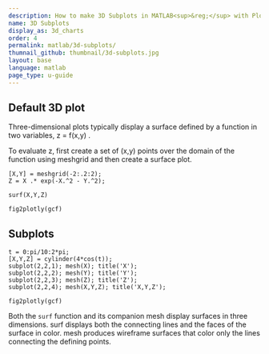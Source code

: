 ```yaml
---
description: How to make 3D Subplots in MATLAB<sup>&reg;</sup> with Plotly.
name: 3D Subplots
display_as: 3d_charts
order: 4
permalink: matlab/3d-subplots/
thumnail_github: thumbnail/3d-subplots.jpg
layout: base
language: matlab
page_type: u-guide
---
```



## Default 3D plot

Three-dimensional plots typically display a surface defined by a function in two variables, z = f(x,y) .

To evaluate z, first create a set of (x,y) points over the domain of the function using meshgrid and then create a surface plot.

```{matlab}
[X,Y] = meshgrid(-2:.2:2);                                
Z = X .* exp(-X.^2 - Y.^2);

surf(X,Y,Z)

fig2plotly(gcf)
```

<!--------------------- EXAMPLE BREAK ------------------------->

## Subplots


```{matlab}
t = 0:pi/10:2*pi;
[X,Y,Z] = cylinder(4*cos(t));
subplot(2,2,1); mesh(X); title('X');
subplot(2,2,2); mesh(Y); title('Y');
subplot(2,2,3); mesh(Z); title('Z');
subplot(2,2,4); mesh(X,Y,Z); title('X,Y,Z');

fig2plotly(gcf)
```

Both the `surf` function and its companion mesh display surfaces in three dimensions. surf displays both the connecting lines and the faces of the surface in color. mesh produces wireframe surfaces that color only the lines connecting the defining points.

<!--------------------- EXAMPLE BREAK ------------------------->
